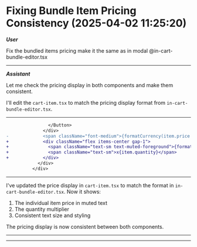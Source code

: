 <!-- Generated by SpecStory -->

# Fixing Bundle Item Pricing Consistency (2025-04-02 11:25:20)

_**User**_

Fix the bundled items pricing make it the same as in modal @in-cart-bundle-editor.tsx 

---

_**Assistant**_

Let me check the pricing display in both components and make them consistent.

I'll edit the `cart-item.tsx` to match the pricing display format from `in-cart-bundle-editor.tsx`.


---

```diff
                </Button>
              </div>
-             <span className="font-medium">{formatCurrency(item.price * item.quantity)}</span>
+             <div className="flex items-center gap-1">
+               <span className="text-sm text-muted-foreground">{formatCurrency(item.price)}</span>
+               <span className="text-sm">x{item.quantity}</span>
+             </div>
            </div>
          </div>
```

---

I've updated the price display in `cart-item.tsx` to match the format in `in-cart-bundle-editor.tsx`. Now it shows:
1. The individual item price in muted text
2. The quantity multiplier
3. Consistent text size and styling

The pricing display is now consistent between both components.

---



---

